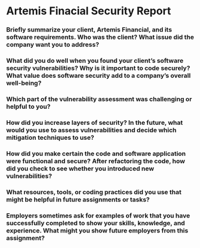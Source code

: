 <h1>Artemis Finacial Security Report</h1>

<h3>Briefly summarize your client, Artemis Financial, and its software requirements. Who was the client? What issue did the company want you to address?</h3>


<h3>What did you do well when you found your client’s software security vulnerabilities? Why is it important to code securely? What value does software security add to a company’s overall well-being?</h3>


<h3>Which part of the vulnerability assessment was challenging or helpful to you?</h3>


<h3>How did you increase layers of security? In the future, what would you use to assess vulnerabilities and decide which mitigation techniques to use?</h3>

<h3>How did you make certain the code and software application were functional and secure? After refactoring the code, how did you check to see whether you introduced new vulnerabilities?</h3>


<h3>What resources, tools, or coding practices did you use that might be helpful in future assignments or tasks?</h3>

<h3>Employers sometimes ask for examples of work that you have successfully completed to show your skills, knowledge, and experience. What might you show future employers from this assignment?</h3>
